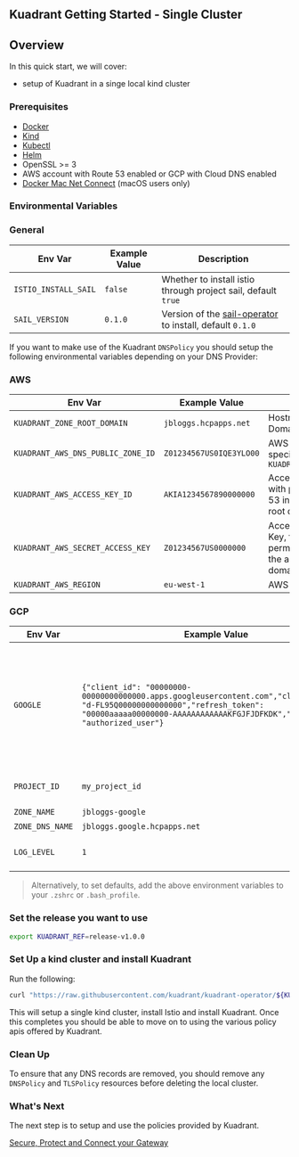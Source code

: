## Kuadrant Getting Started - Single Cluster

## Overview 

In this quick start, we will cover: 
- setup of Kuadrant in a singe local kind cluster

### Prerequisites

- [Docker](https://docs.docker.com/engine/install/)
- [Kind](https://kind.sigs.k8s.io/)
- [Kubectl](https://kubernetes.io/docs/tasks/tools/)
- [Helm](https://helm.sh/)
- OpenSSL >= 3
- AWS account with Route 53 enabled or GCP with Cloud DNS enabled
- [Docker Mac Net Connect](https://github.com/chipmk/docker-mac-net-connect) (macOS users only)


### Environmental Variables

### General
| Env Var              | Example Value | Description                                                                                                  |
|----------------------|---------------|--------------------------------------------------------------------------------------------------------------|
| `ISTIO_INSTALL_SAIL` | `false`       | Whether to install istio through project sail, default `true`                                                |
| `SAIL_VERSION`       | `0.1.0`       | Version of the [sail-operator](https://github.com/istio-ecosystem/sail-operator) to install, default `0.1.0` |

If you want to make use of the Kuadrant `DNSPolicy` you should setup the following environmental variables depending on your DNS Provider:

### AWS

| Env Var                           | Example Value               | Description                                                                                                 |
|-----------------------------------|-----------------------------|-------------------------------------------------------------------------------------------------------------|
| `KUADRANT_ZONE_ROOT_DOMAIN`       | `jbloggs.hcpapps.net`       | Hostname for the root Domain                                                                                |
| `KUADRANT_AWS_DNS_PUBLIC_ZONE_ID` | `Z01234567US0IQE3YLO00`     | AWS Route 53 Zone ID for specified `KUADRANT_ZONE_ROOT_DOMAIN`                                              |
| `KUADRANT_AWS_ACCESS_KEY_ID`      | `AKIA1234567890000000`      | Access Key ID, for user with permissions to Route 53 in the account where root domain is created            |
| `KUADRANT_AWS_SECRET_ACCESS_KEY`  | `Z01234567US0000000`        | Access Secret Access Key, for user with permissions to Route 53 in the account where root domain is created |
| `KUADRANT_AWS_REGION`             | `eu-west-1`                 | AWS Region                                                                                                  |

### GCP

| Env Var                  | Example Value                                                                                                                                                                                          | Description                                                                                                    |
|--------------------------|--------------------------------------------------------------------------------------------------------------------------------------------------------------------------------------------------------|----------------------------------------------------------------------------------------------------------------|
| `GOOGLE`                 | `{"client_id": "00000000-00000000000000.apps.googleusercontent.com","client_secret": "d-FL95Q00000000000000","refresh_token": "00000aaaaa00000000-AAAAAAAAAAAAKFGJFJDFKDK","type": "authorized_user"}` | This is the JSON created from either the JSON credentials created by the Google Cloud CLI or a Service account |
| `PROJECT_ID`             | `my_project_id`                                                                                                                                                                                        | ID to the google project                                                                                       |
| `ZONE_NAME`              | `jbloggs-google`                                                                                                                                                                                       | Zone name                                                                                                      |
| `ZONE_DNS_NAME`          | `jbloggs.google.hcpapps.net`                                                                                                                                                                           | DNS name                                                                                                       |
| `LOG_LEVEL`              | `1`                                                                                                                                                                                                    | Log level for the Controller                                                                                   |

>Alternatively, to set defaults, add the above environment variables to your `.zshrc` or `.bash_profile`.

### Set the release you want to use 

```bash
export KUADRANT_REF=release-v1.0.0
```

### Set Up a kind cluster and install Kuadrant

Run the following:

```bash
curl "https://raw.githubusercontent.com/kuadrant/kuadrant-operator/${KUADRANT_REF}/hack/quickstart-setup.sh" | bash
```
This will setup a single kind cluster, install Istio and install Kuadrant. Once this completes you should be able to move on to using the various policy apis offered by Kuadrant.

### Clean Up

To ensure that any DNS records are removed, you should remove any `DNSPolicy` and `TLSPolicy` resources before deleting the local cluster.


### What's Next

The next step is to setup and use the policies provided by Kuadrant. 

[Secure, Protect and Connect your Gateway](kuadrant-operator/doc/user-guides/full-walkthrough/secure-protect-connect-k8s.md)


